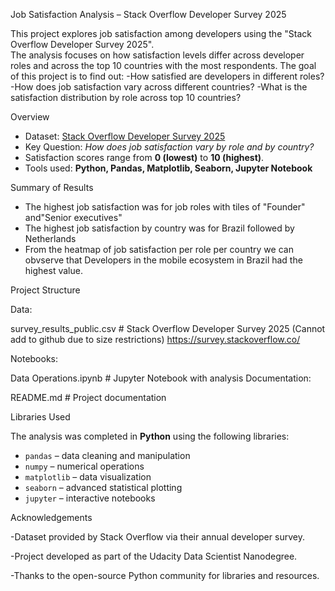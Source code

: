 Job Satisfaction Analysis – Stack Overflow Developer Survey 2025

This project explores job satisfaction among developers using the "Stack Overflow Developer Survey 2025".  
The analysis focuses on how satisfaction levels differ across developer roles and across the top 10 countries with the most respondents.
The goal of this project is to find out:
-How satisfied are developers in different roles?
-How does job satisfaction vary across different countries?
-What is the satisfaction distribution by role across top 10 countries?


Overview

- Dataset: [Stack Overflow Developer Survey 2025](https://insights.stackoverflow.com/survey)  
- Key Question: *How does job satisfaction vary by role and by country?*  
- Satisfaction scores range from **0 (lowest)** to **10 (highest)**.  
- Tools used: **Python, Pandas, Matplotlib, Seaborn, Jupyter Notebook**


Summary of Results

- The highest job satisfaction was for job roles with tiles of "Founder" and"Senior executives"
- The highest job satisfaction by country was for Brazil followed by Netherlands
- From the heatmap of job satisfaction per role per country we can obvserve that Developers in the mobile ecosystem in Brazil had the highest value.


Project Structure

Data:

survey_results_public.csv # Stack Overflow Developer Survey 2025 (Cannot add to github due to size restrictions)
https://survey.stackoverflow.co/


Notebooks:

Data Operations.ipynb # Jupyter Notebook with analysis
Documentation: 

README.md # Project documentation


Libraries Used

The analysis was completed in **Python** using the following libraries:  

- `pandas` – data cleaning and manipulation  
- `numpy` – numerical operations  
- `matplotlib` – data visualization  
- `seaborn` – advanced statistical plotting  
- `jupyter` – interactive notebooks  


Acknowledgements

-Dataset provided by Stack Overflow via their annual developer survey.

-Project developed as part of the Udacity Data Scientist Nanodegree.

-Thanks to the open-source Python community for libraries and resources.



